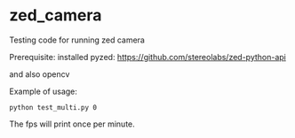 # zed_camera

Testing code for running zed camera

Prerequisite:
installed pyzed:
https://github.com/stereolabs/zed-python-api

and also opencv

Example of usage:
```
python test_multi.py 0
```

The fps will print once per minute.
